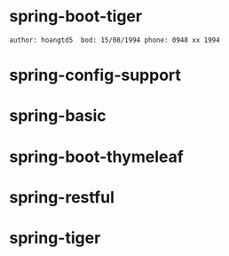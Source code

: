 # spring-boot-tiger
`author: hoangtd5  bod: 15/08/1994 phone: 0948 xx 1994` 
    
  # spring-config-support

  # spring-basic
  
  # spring-boot-thymeleaf
  
  # spring-restful
  
  # spring-tiger
